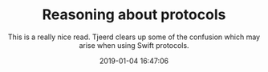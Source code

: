 ---
title: "Reasoning about protocols"
subtitle: "This is a really nice read. Tjeerd clears up some of the confusion which may arise when using Swift protocols."
tags: ["protocol"]
link: "https://swiftindepth.com/2019-01-01/reasoning-about-protocols"
date: "2019-01-04 16:47:06"
---